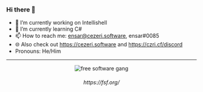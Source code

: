 ### Hi there 👋
- 🔭 I’m currently working on Intellishell
- 🌱 I’m currently learning C#
- 📫 How to reach me: ensar@cezeri.software, ensar#0085
- 🌐 Also check out https://cezeri.software and https://czri.cf/discord
- Pronouns: He/Him
<hr>
<p align="center">
  <img src="https://www.gnu.org/graphics/fs-gang.png" alt="free software gang"/>
</p>
  <h6 align="center">https://fsf.org/</h6>


